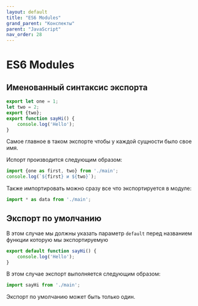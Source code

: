 ```yaml
---
layout: default
title: "ES6 Modules"
grand_parent: "Конспекты"
parent: "JavaScript"
nav_order: 28
---
```


# ES6 Modules

## Именованный синтаксис экспорта

```javascript
export let one = 1;
let two = 2;
export {two};
export function sayHi() {
    console.log('Hello');
}
```

Самое главное в таком экспорте чтобы у каждой сущности было свое имя.

Испорт производится следующим образом:

```javascript
import {one as first, two} from './main';
console.log(`${first} и ${two}`);
```

Также импортировать можно сразу все что экспортируется в модуле:

```javascript
import * as data from './main';
```

## Экспорт по умолчанию

В этом случае мы должны указать параметр `default` перед названием функции которую мы экспортируемую

```javascript
export default function sayHi() {
    console.log('Hello');
}
```

В этом случае экспорт выполняется следующим образом:

```javascript
import sayHi from './main';
```

Экспорт по умолчанию может быть только один.
